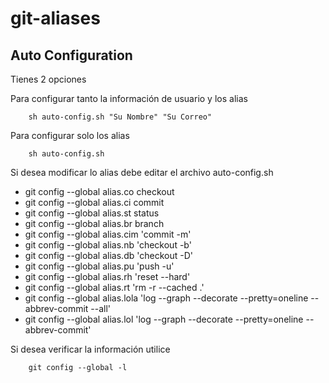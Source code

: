 # git-aliases
## Auto Configuration

Tienes 2 opciones

Para configurar tanto la información de usuario y los alias
```shell
    sh auto-config.sh "Su Nombre" "Su Correo"
```

Para configurar solo los alias
```shell
    sh auto-config.sh
```

Si desea modificar lo alias debe editar el archivo auto-config.sh

* git config --global alias.co checkout
* git config --global alias.ci commit
* git config --global alias.st status
* git config --global alias.br branch
* git config --global alias.cim 'commit -m'
* git config --global alias.nb 'checkout -b' 
* git config --global alias.db 'checkout -D'
* git config --global alias.pu 'push -u'
* git config --global alias.rh 'reset --hard'
* git config --global alias.rt 'rm -r --cached .'
* git config --global alias.lola 'log --graph --decorate --pretty=oneline --abbrev-commit --all'
* git config --global alias.lol 'log --graph --decorate --pretty=oneline --abbrev-commit'

Si desea verificar la información utilice

```shell
    git config --global -l
```
